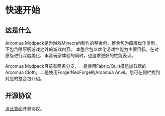 # 快速开始

## 这是什么

<!-- **Arcomua 系列整合包——深度优化与游戏体验增强型整合包** -->

Arcomua Modpack是为游戏Minecraft制作的整合包，整合包为原版优化类型，不包含除原版游戏之外的游戏内容。
本整合包以优化游戏性能为主要目标，在对原版进行深度美化、丰富玩家体验的同时，也追求更好的性能表现。

Arcomua Modpack目前有两条分支，一是使用Fabric/Quilt模组加载器的Arcomua Cloth，二是使用Forge/NeoForge的Arcomua Anvil。您可在侧栏找到对应的整合包介绍。

## 开源协议

[点此查阅](https://github.com/Arcomua/Arcomua-Modpack/blob/Main/LICENSE.txt)开源协议。
